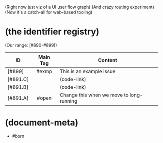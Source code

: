 (Right now just viz of a UI user flow graph)
(And crazy routing experiment)
(Now it's a catch-all for web-based tooling)


# (the identifier registry)

(Our range: [#890-#899))

|ID                         | Main Tag | Content  |
|---------------------------|:-----:|----|
|[#899]                     | #exmp | This is an example issue
|[#891.C]                   |       | (code-link)
|[#891.B]                   |       | (code-link)
|[#891.A]                   | #open | Change this when we move to long-running

# (document-meta)

- #born

